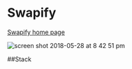 # Swapify
<a href= "https://swapify.netlify.com/">Swapify home page<a/>

![screen shot 2018-05-28 at 8 42 51 pm](https://user-images.githubusercontent.com/13411490/40637222-6af3a61e-62b8-11e8-9fbf-3ace06588635.png)

##Stack

